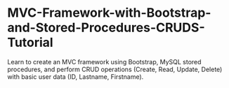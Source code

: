 # MVC-Framework-with-Bootstrap-and-Stored-Procedures-CRUDS-Tutorial

 Learn to create an MVC framework using Bootstrap, MySQL stored procedures, and perform CRUD operations (Create, Read, Update, Delete) with basic user data (ID, Lastname, Firstname).
